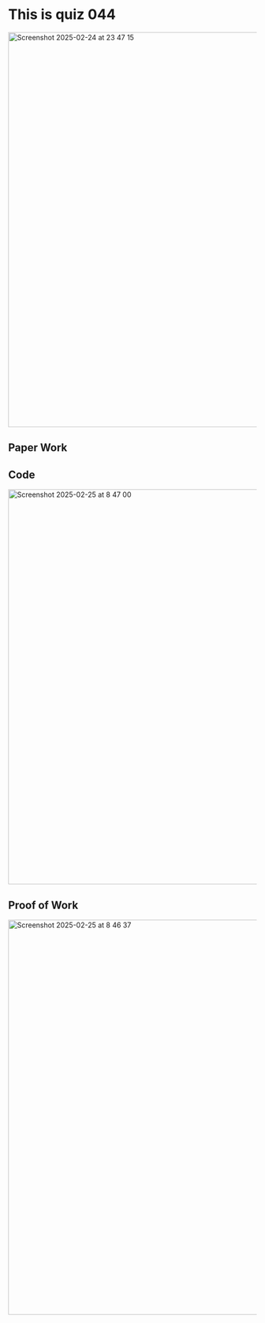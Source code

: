 # This is quiz 044
<img width="800" alt="Screenshot 2025-02-24 at 23 47 15" src="https://github.com/user-attachments/assets/60e2d912-5588-4610-ab88-48e6d5b02560" />

## Paper Work


## Code
<img width="800" alt="Screenshot 2025-02-25 at 8 47 00" src="https://github.com/user-attachments/assets/e2cc2a52-7c8e-448a-aa43-62daa678e72f" />


## Proof of Work

<img width="800" alt="Screenshot 2025-02-25 at 8 46 37" src="https://github.com/user-attachments/assets/c35acb71-ec0a-4179-adaa-12efbeac92b8" />
